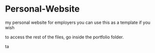 # Personal-Website
my personal website for employers
you can use this as a template if you wish

to access the rest of the files, go inside the portfolio folder.

ta
